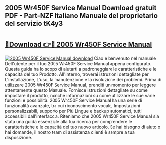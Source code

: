 ## 2005 Wr450F Service Manual Download gratuit PDF - Part-NZF Italiano Manuale del proprietario del servizio tK4y3

# <h2><a href="http://dffavl.blite.top/?on=2005+Wr450F+Service+Manual">🔗Download 👉🔴 2005 Wr450F Service Manual</a></h2>

[![2005 Wr450F Service Manual download](https://i.imgur.com/lujVjoI.png)](http://dffavl.blite.top/?on=2005+Wr450F+Service+Manual)
Ciao e benvenuto nel manuale Dell'utente per il tuo 2005 Wr450F Service Manual appena configurato. Questa guida ha lo scopo di aiutarti a padroneggiare le caratteristiche e le capacità del tuo Prodotto. All'interno, troverai istruzioni dettagliate per L'installazione, L'uso, la manutenzione e la risoluzione dei problemi. Prima di utilizzare 2005 Wr450F Service Manual, prenditi un momento per leggere attentamente questo Manuale. Fornisce istruzioni dettagliate su come impostare il prodotto, nonché informazioni su come utilizzare le sue varie funzioni e possibilità. 2005 Wr450F Service Manual ha una serie di funzionalità avanzate, tra cui riconoscimento vocale, Impostazioni personalizzabili, supporto per Più Lingue e backup automatici, tutti accessibili dall'interfaccia. Riteniamo che 2005 Wr450F Service Manual sia stata una guida essenziale alla tua ricerca per comprendere le caratteristiche e le capacità del tuo nuovo articolo. Se hai bisogno di aiuto o hai domande, il nostro team di assistenza clienti è sempre a tua disposizione.
